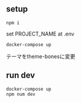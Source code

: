 ## setup

```
npm i
```

set PROJECT_NAME at .env

```
docker-compose up
```

テーマをtheme-bonesに変更

## run dev

```
docker-compose up
npm num dev
```